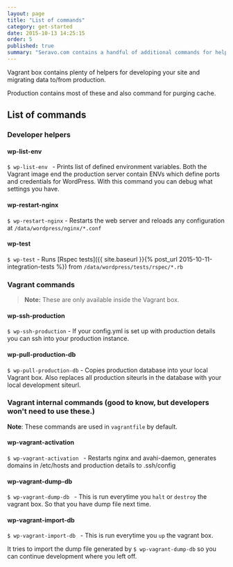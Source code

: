 ```yaml
---
layout: page
title: "List of commands"
category: get-started
date: 2015-10-13 14:25:15
order: 5
published: true
summary: "Seravo.com contains a handful of additional commands for helping the developer with basic tasks"
---
```


Vagrant box contains plenty of helpers for developing your site and migrating data to/from production.

Production contains most of these and also command for purging cache.

## List of commands

### Developer helpers
#### wp-list-env
```$ wp-list-env ``` - Prints list of defined environment variables. Both the Vagrant image end the production server contain ENVs which define ports and credentials for WordPress. With this command you can debug what settings you have.

#### wp-restart-nginx
```$ wp-restart-nginx``` - Restarts the web server and reloads any configuration at  ```/data/wordpress/nginx/*.conf```

#### wp-test
`$ wp-test` - Runs [Rspec tests]({{ site.baseurl }}{% post_url 2015-10-11-integration-tests %}) from ```/data/wordpress/tests/rspec/*.rb```


### Vagrant commands
> **Note:** These are only available inside the Vagrant box.

#### wp-ssh-production
```$ wp-ssh-production``` - If your config.yml is set up with production details you can ssh into your production instance.

#### wp-pull-production-db
`$ wp-pull-production-db` - Copies production database into your local Vagrant box. Also replaces all production siteurls in the database with your local development siteurl.


### Vagrant internal commands (good to know, but developers won't need to use these.)

<div class="bs-callout bs-callout-info">
  <strong>Note</strong>: These commands are used in <code>vagrantfile</code> by default.
</div>

#### wp-vagrant-activation
```$ wp-vagrant-activation ``` - Restarts nginx and avahi-daemon, generates domains in /etc/hosts and production details to .ssh/config

#### wp-vagrant-dump-db
```$ wp-vagrant-dump-db ``` - This is run everytime you `halt` or `destroy` the vagrant box. So that you have dump file next time.

#### wp-vagrant-import-db
```$ wp-vagrant-import-db ``` - This is run everytime you `up` the vagrant box.

It tries to import the dump file generated by ```$ wp-vagrant-dump-db``` so you can continue development where you left off.
